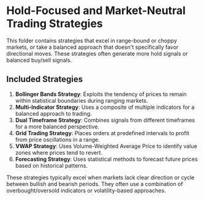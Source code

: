 # Hold-Focused and Market-Neutral Trading Strategies

This folder contains strategies that excel in range-bound or choppy markets, or take a balanced approach that doesn't specifically favor directional moves. These strategies often generate more hold signals or balanced buy/sell signals.

## Included Strategies

1. **Bollinger Bands Strategy**: Exploits the tendency of prices to remain within statistical boundaries during ranging markets.
2. **Multi-Indicator Strategy**: Uses a composite of multiple indicators for a balanced approach to trading.
3. **Dual Timeframe Strategy**: Combines signals from different timeframes for a more balanced perspective.
4. **Grid Trading Strategy**: Places orders at predefined intervals to profit from price oscillations in a range.
5. **VWAP Strategy**: Uses Volume-Weighted Average Price to identify value zones where prices tend to revert.
6. **Forecasting Strategy**: Uses statistical methods to forecast future prices based on historical patterns.

These strategies typically excel when markets lack clear direction or cycle between bullish and bearish periods. They often use a combination of overbought/oversold indicators or volatility-based approaches. 